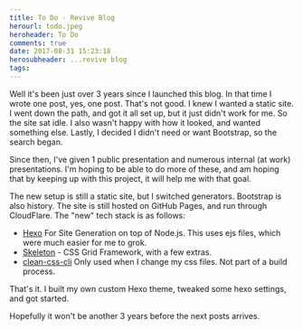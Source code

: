 ```yaml
---
title: To Do - Revive Blog
herourl: todo.jpeg
heroheader: To Do
comments: true
date: 2017-08-31 15:23:18
herosubheader: ...revive blog
tags:
---
```


Well it's been just over 3 years since I launched this blog.  In that time I wrote one post, yes, one post.  That's not good.  I knew I wanted a static site.  I went down the path, and got it all set up, but it just didn't work for me.  So the site sat idle.  I also wasn't happy with how it looked, and wanted something else.  Lastly, I decided I didn't need or want Bootstrap, so the search began.<!-- more -->

Since then, I've given 1 public presentation and numerous internal (at work) presentations.  I'm hoping to be able to do more of these, and am hoping that by keeping up with this project, it will help me with that goal.

The new setup is still a static site, but I switched generators.  Bootstrap is also history.  The site is still hosted on GitHub Pages, and run through CloudFlare.  The "new" tech stack is as follows:
* [Hexo]("https://hexo.io) For Site Generation on top of Node.js.  This uses ejs files, which were much easier for me to grok.
* [Skeleton]("http://getskeleton.com) - CSS Grid Framework, with a few extras.
* [clean-css-cli]("https://www.npmjs.com/package/clean-css-cli") Only used when I change my css files.  Not part of a build process.

That's it.  I built my own custom Hexo theme, tweaked some hexo settings, and got started.

Hopefully it won't be another 3 years before the next posts arrives.
